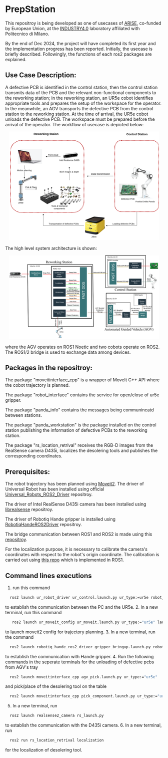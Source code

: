 # PrepStation


This repositroy is being developed as one of usecases of  <a href="https://arise-middleware.eu/">ARISE</a>, co-funded by European Union, at the <a href="https://www.industry40lab.org/">INDUSTRY4.0</a> laboratory affiliated with Politecnico di Milano.

By the end of Dec 2024, the project will have completed its first year and the implementation progress has been reported. Initially, the usecase is briefly described. Followingly, the functions of each ros2 packages are explained. 

## Use Case Description:
A defective PCB is identified in the control station, then the control station transmits data of the PCB and the relevant non-functional components to the reworking station; in the reworking station, an UR5e cobot identifies appropriate tools
and prepares the setup of the workspace for the operator. In the meanwhile, an AGV transports the defective PCB from the control station to the reworking station. At the time of arrival, the UR5e cobot unloads the defective PCB. The workspace must be prepared before the arrival of the operator. 
The workflow of usecase is depicted below:
<p align="center">
  <img src="material/arise_usecase1.png" alt="Image 1" width="480"/></a>
</p>

The high level system architecture is shown:
<p align="center">
  <img src="material/arise_usecase1_system architecture.png" alt="Image 1" width="480"/></a>
</p>

 where the AGV operates on ROS1 Noetic and two cobots operate on ROS2. The ROS1/2 bridge is used to exchange data among devices.

## Packages in the repositroy:

The package "moveitinterface_cpp" is a wrapper of MoveIt C++ API where the cobot trajectory is planned.

The package "robot_interface" contains the service for open/close of ur5e gripper. 

The package "panda_info" contains the messages being communincatd between stations. 

The package "panda_workstation" is the package installed on the control station publishing the information of defective PCBs to the reworking station.

The package "rs_location_retrival" receives the RGB-D images from the RealSense camera D435i, localizes the desolering tools and publishes the corresponding coordinates.

## Prerequisites:
The robot trajectory has been planned using <a href="https://github.com/moveit/moveit2/tree/main">Moveit2</a>.
The driver of Universal Robot has been installed using official <a href="https://github.com/UniversalRobots/Universal_Robots_ROS2_Driver/tree/main"> Universal_Robots_ROS2_Driver</a> repositroy. 

The driver of Intel RealSense D435i camera has been installed using 
<a href="https://github.com/IntelRealSense/realsense-ros">librealsense</a> repositroy.

The driver of Robotiq Hande gripper is installed using 
<a href="https://github.com/patsyuk03/RobotiqHandeROS2Driver/tree/main">RobotiqHandeROS2Driver</a> repositroy.

The bridge communication between ROS1 and ROS2 is made using this
<a href="https://github.com/ros2/ros1_bridge"> repositroy</a>.

For the localization purpose, it is necessary to calibrate the camera's coordinates with respect to the robot's origin coordinate. The calibration is carried out using <a href="https://github.com/IFL-CAMP/easy_handeye">this repo</a> which is implemented in ROS1.
## Command lines executions

1. run this command 
```bash
  ros2 launch ur_robot_driver ur_control.launch.py ur_type:=ur5e robot_ip:=192.168.0.100 launch_rviz:=false
```
to establish the communication between the PC and the UR5e.
2. In a new terminal, run this command 
```bash
   ros2 launch ur_moveit_config ur_moveit.launch.py ur_type:="ur5e" launch_rviz:=false
```
to launch moveit2 config for trajectory planning.
3. In a new terminal, run the command
```bash
  ros2 launch robotiq_hande_ros2_driver gripper_bringup.launch.py robot_ip:=192.168.0.100
```
to establish the communication with Hande gripper.
4. Run the following commands in the seperate terminals for the unloading of defective pcbs from AGV's tray
```bash
  ros2 launch moveitinterface_cpp agv_pick.launch.py ur_type:="ur5e"
```
and pick/place of the desolering tool on the table
```bash
  ros2 launch moveitinterface_cpp pick_component.launch.py ur_type:="ur5e"
```
5. In a new terminal, run 
```bash
  ros2 launch realsense2_camera rs_launch.py
```
to establish the communication with the D435i camera.
6. In a new terminal, run
```bash
  ros2 run rs_location_retrival localization 
```
for the localization of desolering tool. 